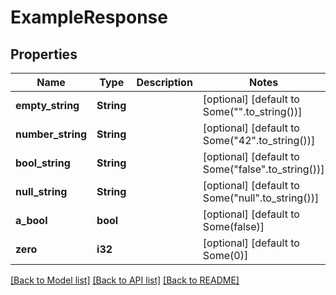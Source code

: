 # ExampleResponse

## Properties
Name | Type | Description | Notes
------------ | ------------- | ------------- | -------------
**empty_string** | **String** |  | [optional] [default to Some("".to_string())]
**number_string** | **String** |  | [optional] [default to Some("42".to_string())]
**bool_string** | **String** |  | [optional] [default to Some("false".to_string())]
**null_string** | **String** |  | [optional] [default to Some("null".to_string())]
**a_bool** | **bool** |  | [optional] [default to Some(false)]
**zero** | **i32** |  | [optional] [default to Some(0)]

[[Back to Model list]](../README.md#documentation-for-models) [[Back to API list]](../README.md#documentation-for-api-endpoints) [[Back to README]](../README.md)


